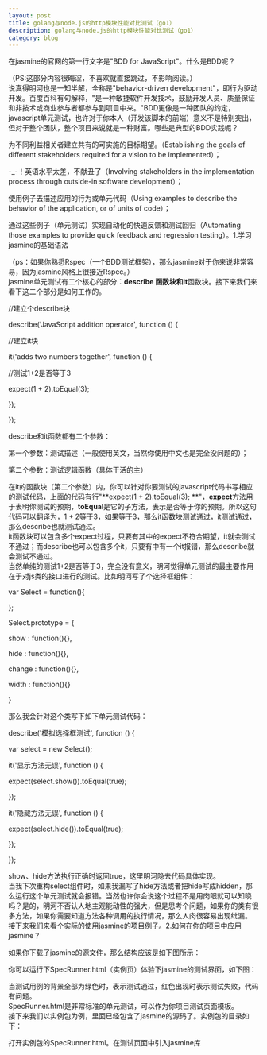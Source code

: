 ```yaml
---
layout: post
title: golang与node.js的http模块性能对比测试（go1）
description: golang与node.js的http模块性能对比测试（go1）
category: blog
---
```


在jasmine的官网的第一行文字是"BDD for JavaScript"。什么是BDD呢？

（PS:这部分内容很晦涩，不喜欢就直接跳过，不影响阅读。）  
说真得明河也是一知半解，全称是"behavior-driven development"，即行为驱动开发。百度百科有句解释，"是一种敏捷软件开发技术，鼓励开发人员、质量保证和非技术或商业参与者都参与到项目中来。"BDD更像是一种团队的约定，javascript单元测试，也许对于你本人（开发该脚本的前端）意义不是特别突出，但对于整个团队，整个项目来说就是一种财富。哪些是典型的BDD实践呢？

为不同利益相关者建立共有的可实施的目标期望。（Establishing the goals of different stakeholders required for a vision to be implemented）；

-\_-！英语水平太差，不献丑了（Involving stakeholders in the implementation process through outside-in software development）；

使用例子去描述应用的行为或单元代码（Using examples to describe the behavior of the application, or of units of code）；

通过这些例子（单元测试）实现自动化的快速反馈和测试回归（Automating those examples to provide quick feedback and regression testing）。1.学习jasmine的基础语法

（ps：如果你熟悉Rspec（一个BDD测试框架），那么jasmine对于你来说非常容易，因为jasmine风格上很接近Rspec。）  
jasmine单元测试有二个核心的部分：**describe **函数块和**it**函数块。接下来我们来看下这二个部分是如何工作的。

//建立个describe块

describe('JavaScript addition operator', function () { 

//建立it块

it('adds two numbers together', function () { 

//测试1+2是否等于3

expect(1 + 2).toEqual(3); 

}); 

});

describe和it函数都有二个参数：

第一个参数：测试描述（一般使用英文，当然你使用中文也是完全没问题的）；

第二个参数：测试逻辑函数（具体干活的主）

在it的函数块（第二个参数）内，你可以针对你要测试的javascript代码书写相应的测试代码，上面的代码有行"**expect(1 + 2).toEqual(3); **"，**expect**方法用于表明你测试的预期，**toEqual**是它的子方法，表示是否等于你的预期。所以这句代码可以翻译为，1 + 2等于3，如果等于3，那么it函数块测试通过，it测试通过，那么describe也就测试通过。  
it函数块可以包含多个expect过程，只要有其中的expect不符合期望，it就会测试不通过；而describe也可以包含多个it，只要有中有一个it报错，那么describe就会测试不通过。  
当然单纯的测试1+2是否等于3，完全没有意义，明河觉得单元测试的最主要作用在于对js类的接口进行的测试。比如明河写了个选择框组件：

var Select = function(){

};

Select.prototype = {

show : function(){},

hide : function(){},

change : function(){},

width : function(){}

}

那么我会针对这个类写下如下单元测试代码：

describe('模拟选择框测试', function () { 

var select = new Select();

it('显示方法无误', function () { 

expect(select.show()).toEqual(true); 

});

it('隐藏方法无误', function () { 

expect(select.hide()).toEqual(true); 

});   

});

show、hide方法执行正确时返回true，这里明河隐去代码具体实现。  
当我下次重构select组件时，如果我漏写了hide方法或者把hide写成hidden，那么运行这个单元测试就会报错。当然也许你会说这个过程不是用肉眼就可以知晓吗？是的，明河不否认人地主观能动性的强大，但是思考个问题，如果你的类有很多方法，如果你需要知道方法各种调用的执行情况，那么人肉很容易出现纰漏。  
接下来我们来看个实际的使用jasmine的项目例子。2.如何在你的项目中应用jasmine？

如果你下载了jasmine的源文件，那么结构应该是如下图所示：  
  
你可以运行下SpecRunner.html（实例页）体验下jasmine的测试界面，如下图：  
  
当测试用例的背景全部为绿色时，表示测试通过，红色出现时表示测试失败，代码有问题。  
SpecRunner.html是非常标准的单元测试，可以作为你项目测试页面模板。  
接下来我们以实例包为例，里面已经包含了jasmine的源码了。实例包的目录如下：  
  
打开实例包的SpecRunner.html。在测试页面中引入jasmine库

<link rel="stylesheet" type="text/css" href="spec/jasmine/jasmine.css"\>

<script type="text/javascript" src="spec/jasmine/jasmine.js"\></script\>

<script type="text/javascript" src="spec/jasmine/jasmine-html.js"\></script\>

必须引入这三个文件！在测试页面中引入需要测试的代码文件

<script type="text/javascript" src="src/convert.js"\></script\>在测试页面中引入单元测试代码

<script type="text/javascript" src="spec/convertSpec.js"\></script\>初始化jasmine

通用的代码，copy到页面下即可。

(function() {

var jasmineEnv = jasmine.getEnv();

jasmineEnv.updateInterval = 1000;

var trivialReporter = new jasmine.TrivialReporter();

jasmineEnv.addReporter(trivialReporter);

jasmineEnv.specFilter = function(spec) {

return trivialReporter.specFilter(spec);

};

var currentWindowOnload = window.onload;

window.onload = function() {

if (currentWindowOnload) {

currentWindowOnload();

}

execJasmine();

};

function execJasmine() {

jasmineEnv.execute();

}

})();

接下来你就可以自由的在convertSpec.js中书写单元测试代码。3.写测试用例？

可以把每个it块当做一个解释类的方法用法的例子，而describe就像一部对类进行解释的说明书，也就是说可以把测试代码当做"文档"来读。建立describe

describe( "Convert library", function () { 

describe( "distance converter", function () { 

}); 

describe( "volume converter", function () { 

}); 

});

从上面的代码可以看出describe是可以嵌套的，（一般不会出现嵌套太多的情况）。  
这里的describe测试的是Convert library，即convert.js中的**xConvert**类（xConvert主要用于单位的转换）下的方法可用性。  
需要测试二方面的内容：distance converter（距离单位转换），volume converter（体积单位转换），所以我们创建了二个子**describe**。对xConvert的API进行测试

先对距离单位转换进行测试：

describe( "distance converter", function () { 

it("converts inches to centimeters", function () { 

expect(Convert(12, "in").to("cm")).toEqual(30.48); 

}); 

it("converts centimeters to yards", function () { 

expect(Convert(2000, "cm").to("yards")).toEqual(21.87); 

}); 

});

上面的代码提供了二个用例，将单位in转成cm，将cm转成yards，使用expect方法看结果是否符合预期，如果符合那么测试通过。  
通过上面的测试代码，我们可以阅读到二个信息：

Convert函数有二个参数，第一个参数是数值型，为待转换的数字，第二个参数为单位；

Convert还有to字方法，用于转换成指定单位。

这就是明河所说的，单元测试可以但文档阅读的缘故。  
接下来来看下体积转换的测试：

describe( "volume converter", function () { 

it("converts litres to gallons", function () { 

expect(Convert(3, "litres").to("gallons")).toEqual(0.79); 

}); 

it("converts gallons to cups", function () { 

expect(Convert(2, "gallons").to("cups")).toEqual(32); 

}); 

});

代码跟距离转换非常类似就不再一一解释。  
接下来我们再追加二个测试，用于测试当用户传入非法单位或不支持的单位时的情况。

it("throws an error when passed an unknown from-unit", function () {

var testFn = function () {

Convert(1, "dollar").to("yens");

};

expect(testFn).toThrow(new Error("unrecognized from-unit"));

});

it("throws an error when passed an unknown to-unit", function () {

var testFn = function () {

Convert(1, "cm").to("furlongs");

}

expect(testFn).toThrow(new Error("unrecognized to-unit"));

});

如果你运行SpecRunner.html，那么页面将会出现如下错误！  
  
错误很明确的指向Convert变量未定义！！！好的，我们接下来打开src/convert.js，你就会发现变量错了！将xConvert改成Convert，你就会发现测试通过了！  
  
当然这个错误其实是人为制造的错误，而且代码偏简单。代码越复杂，越有必要进行单元测试，才能保证你日后维护时，整个类逻辑的正确性。